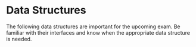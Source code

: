 # Data Structures
The following data structures are important for the upcoming exam. Be familiar with
their interfaces and know when the appropriate data structure is needed.
